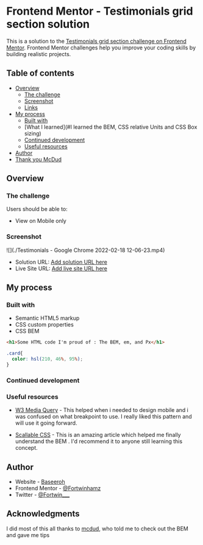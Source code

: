 # Frontend Mentor - Testimonials grid section solution

This is a solution to the [Testimonials grid section challenge on Frontend Mentor](https://www.frontendmentor.io/challenges/testimonials-grid-section-Nnw6J7Un7). Frontend Mentor challenges help you improve your coding skills by building realistic projects. 

## Table of contents

- [Overview](#overview)
  - [The challenge](#the-challenge)
  - [Screenshot](#screenshot)
  - [Links](#links)
- [My process](#my-process)
  - [Built with](#built-with)
  - [What I learned](#I learned the BEM, CSS relative Units and CSS Box sizing)
  - [Continued development](#continued-development)
  - [Useful resources](#useful-resources)
- [Author](#Baseeroh)
- [Thank you McDud](https://www.frontendmentor.io/profile/mcdud)

## Overview

### The challenge

Users should be able to:

- View on Mobile only

### Screenshot

![](./Testimonials - Google Chrome 2022-02-18 12-06-23.mp4)


- Solution URL: [Add solution URL here](https://your-solution-url.com)
- Live Site URL: [Add live site URL here](https://your-live-site-url.com)

## My process

### Built with

- Semantic HTML5 markup
- CSS custom properties
- CSS BEM


```html
<h1>Some HTML code I'm proud of : The BEM, em, and Px</h1>
```
```css
.card{
  color: hsl(210, 46%, 95%);
}
```


### Continued development


### Useful resources

- [W3 Media Query](https://www.w3schools.com/cssref/css3_pr_mediaquery.asp) - This helped when i needed to design mobile and i was confused on what breakpoint to use. I really liked this pattern and will use it going forward.


- [Scallable CSS](https://scalablecss.com/bem-quickstart-guide/#1391467) - This is an amazing article which helped me finally understand the BEM . I'd recommend it to anyone still learning this concept.


## Author

- Website - [Baseeroh](https://github.com/Fortwinhamz)
- Frontend Mentor - [@Fortwinhamz](https://www.frontendmentor.io/profile/Fortwinhamz)
- Twitter - [@Fortwin___](https://www.twitter.com/Fortwin___)


## Acknowledgments

I did most of this all thanks to [mcdud](https://www.frontendmentor.io/profile/mcdud), who told me to check out the BEM and gave me tips

